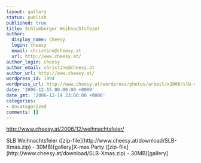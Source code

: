 ```yaml
---
layout: gallery
status: publish
published: true
title: Schlumberger Weihnachtsfeier
author:
  display_name: cheesy
  login: cheesy
  email: christine@cheesy.at
  url: http://www.cheesy.at/
author_login: cheesy
author_email: christine@cheesy.at
author_url: http://www.cheesy.at/
wordpress_id: 1994
wordpress_url: http://www.cheesy.at/wordpress/photos/arbeit/x2006/slb-x-mas-party/
date: '2006-12-15 00:00:00 +0000'
date_gmt: '2006-12-14 23:00:00 +0000'
categories:
- Uncategorized
comments: []
---
```

http://www.cheesy.at/2006/12/weihnachtsfeier/
<!--:de-->SLB Weihnachtsfeier ([zip-file](http://www.cheesy.at/download/SLB-Xmas.zip) - 30MB)[gallery]<!--:--><!--:en-->X-mas Party ([zip-file](http://www.cheesy.at/download/SLB-Xmas.zip) - 30MB)[gallery]<!--:-->
